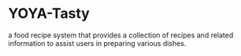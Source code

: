 # YOYA-Tasty
a food recipe system that provides a collection of recipes and related information to assist users in preparing various dishes.
